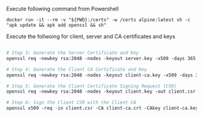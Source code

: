 Execute following command from Powershell
```
docker run -it --rm -v "${PWD}:/certs" -w /certs alpine:latest sh -c "apk update && apk add openssl && sh"
```

Execute the follwoing for client, server and CA certificates and keys

```dockerfile

# Step 3: Generate the Server Certificate and Key
openssl req -newkey rsa:2048 -nodes -keyout server.key -x509 -days 365 -out server.crt

# Step 4: Generate the Client CA Certificate and Key
openssl req -newkey rsa:2048 -nodes -keyout client-ca.key -x509 -days 365 -out client-ca.crt

# Step 5: Generate the Client Certificate Signing Request (CSR)
openssl req -newkey rsa:2048 -nodes -keyout client.key -out client.csr

# Step 6: Sign the Client CSR with the Client CA
openssl x509 -req -in client.csr -CA client-ca.crt -CAkey client-ca.key -CAcreateserial -out client.crt -days 365

```
